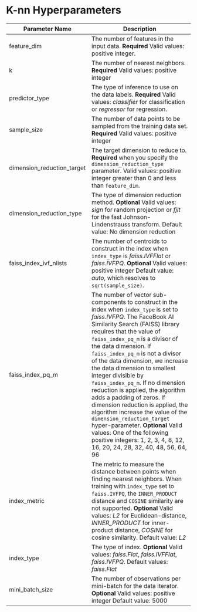 # K\-nn Hyperparameters<a name="kNN_hyperparameters"></a>


| Parameter Name | Description | 
| --- | --- | 
| feature\_dim |  The number of features in the input data\. **Required** Valid values: positive integer\.  | 
| k |  The number of nearest neighbors\. **Required** Valid values: positive integer  | 
| predictor\_type |  The type of inference to use on the data labels\. **Required** Valid values: *classifier* for classification or *regressor* for regression\.  | 
| sample\_size |  The number of data points to be sampled from the training data set\.  **Required** Valid values: positive integer  | 
| dimension\_reduction\_target |  The target dimension to reduce to\. **Required** when you specify the `dimension_reduction_type` parameter\. Valid values: positive integer greater than 0 and less than `feature_dim`\.  | 
| dimension\_reduction\_type |  The type of dimension reduction method\.  **Optional** Valid values: *sign* for random projection or *fjlt* for the fast Johnson\-Lindenstrauss transform\. Default value: No dimension reduction  | 
| faiss\_index\_ivf\_nlists |  The number of centroids to construct in the index when `index_type` is *faiss\.IVFFlat* or *faiss\.IVFPQ*\. **Optional** Valid values: positive integer Default value: *auto*, which resolves to `sqrt(sample_size)`\.  | 
| faiss\_index\_pq\_m |  The number of vector sub\-components to construct in the index when `index_type` is set to *faiss\.IVFPQ*\.  The FaceBook AI Similarity Search \(FAISS\) library requires that the value of `faiss_index_pq_m` is a divisor of the data dimension\. If `faiss_index_pq_m` is not a divisor of the data dimension, we increase the data dimension to smallest integer divisible by `faiss_index_pq_m`\. If no dimension reduction is applied, the algorithm adds a padding of zeros\. If dimension reduction is applied, the algorithm increase the value of the `dimension_reduction_target` hyper\-parameter\. **Optional** Valid values: One of the following positive integers: 1, 2, 3, 4, 8, 12, 16, 20, 24, 28, 32, 40, 48, 56, 64, 96  | 
| index\_metric |  The metric to measure the distance between points when finding nearest neighbors\. When training with `index_type` set to `faiss.IVFPQ`, the `INNER_PRODUCT` distance and `COSINE` similarity are not supported\. **Optional**  Valid values: *L2* for Euclidean\-distance, *INNER\_PRODUCT* for inner\-product distance, *COSINE* for cosine similarity\. Default value: *L2*  | 
| index\_type |  The type of index\. **Optional** Valid values: *faiss\.Flat*, *faiss\.IVFFlat*, *faiss\.IVFPQ*\. Default values: *faiss\.Flat*  | 
| mini\_batch\_size |  The number of observations per mini\-batch for the data iterator\.  **Optional** Valid values: positive integer Default value: 5000  | 